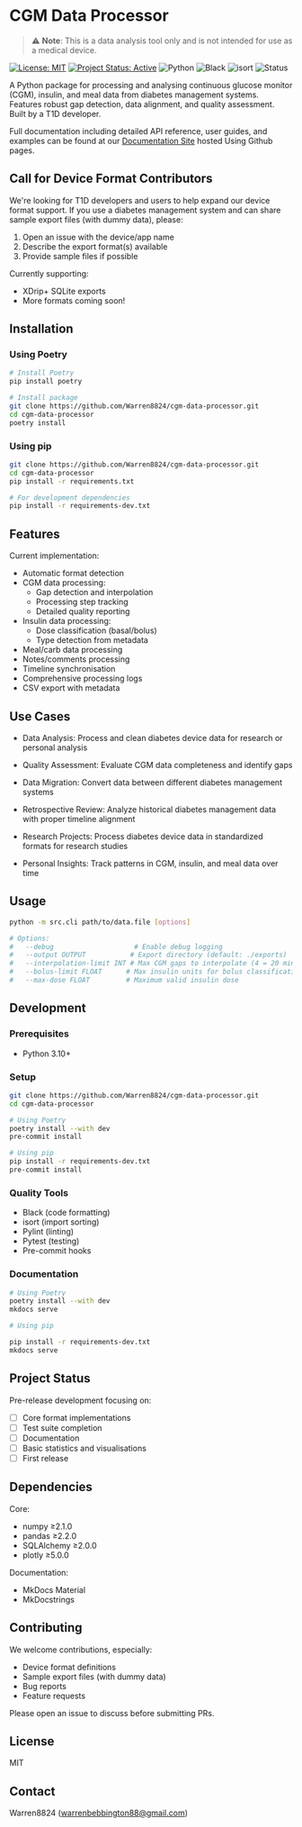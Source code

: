 # CGM Data Processor
> ⚠️ **Note**: This is a data analysis tool only and is not intended for use as a medical device.
> 
[![License: MIT](https://img.shields.io/badge/License-MIT-yellow.svg)](https://opensource.org/licenses/MIT)
[![Project Status: Active](https://www.repostatus.org/badges/latest/active.svg)](https://www.repostatus.org/#active)
![Python](https://img.shields.io/badge/python-3.10%2B-blue)
![Black](https://img.shields.io/badge/code%20style-black-000000.svg)
![isort](https://img.shields.io/badge/%20imports-isort-%231674b1?style=flat)
![Status](https://img.shields.io/badge/status-pre--release-orange)

A Python package for processing and analysing continuous glucose monitor (CGM), insulin, and meal data from diabetes management systems. Features robust gap detection, data alignment, and quality assessment. Built by a T1D developer.


Full documentation including detailed API reference, user guides, and examples can be found at our
[Documentation Site](https://warren8824.github.io/cgm-data-processor/) hosted Using Github pages.

## Call for Device Format Contributors

We're looking for T1D developers and users to help expand our device format support. If you use a diabetes management system and can share sample export files (with dummy data), please:

1. Open an issue with the device/app name
2. Describe the export format(s) available
3. Provide sample files if possible

Currently supporting:

- XDrip+ SQLite exports
- More formats coming soon!

## Installation

### Using Poetry

```bash
# Install Poetry
pip install poetry

# Install package
git clone https://github.com/Warren8824/cgm-data-processor.git
cd cgm-data-processor
poetry install
```

### Using pip

```bash
git clone https://github.com/Warren8824/cgm-data-processor.git
cd cgm-data-processor
pip install -r requirements.txt

# For development dependencies
pip install -r requirements-dev.txt
```

## Features

Current implementation:

- Automatic format detection
- CGM data processing:
  - Gap detection and interpolation
  - Processing step tracking
  - Detailed quality reporting
- Insulin data processing:
  - Dose classification (basal/bolus)
  - Type detection from metadata
- Meal/carb data processing
- Notes/comments processing
- Timeline synchronisation
- Comprehensive processing logs
- CSV export with metadata

## Use Cases

- Data Analysis: Process and clean diabetes device data for research or personal analysis

- Quality Assessment: Evaluate CGM data completeness and identify gaps
- Data Migration: Convert data between different diabetes management systems

- Retrospective Review: Analyze historical diabetes management data with proper timeline alignment

- Research Projects: Process diabetes device data in standardized formats for research studies

- Personal Insights: Track patterns in CGM, insulin, and meal data over time

## Usage

```bash
python -m src.cli path/to/data.file [options]

# Options:
#   --debug                    # Enable debug logging
#   --output OUTPUT           # Export directory (default: ./exports)
#   --interpolation-limit INT # Max CGM gaps to interpolate (4 = 20 mins)
#   --bolus-limit FLOAT      # Max insulin units for bolus classification
#   --max-dose FLOAT         # Maximum valid insulin dose
```

## Development

### Prerequisites
- Python 3.10+

### Setup

```bash
git clone https://github.com/Warren8824/cgm-data-processor.git
cd cgm-data-processor

# Using Poetry
poetry install --with dev
pre-commit install

# Using pip
pip install -r requirements-dev.txt
pre-commit install
```

### Quality Tools
- Black (code formatting)
- isort (import sorting)
- Pylint (linting)
- Pytest (testing)
- Pre-commit hooks

### Documentation

```bash
# Using Poetry
poetry install --with dev
mkdocs serve

# Using pip

pip install -r requirements-dev.txt
mkdocs serve
```

## Project Status

Pre-release development focusing on:
- [ ] Core format implementations
- [ ] Test suite completion
- [ ] Documentation
- [ ] Basic statistics and visualisations
- [ ] First release

## Dependencies

Core:
- numpy ≥2.1.0
- pandas ≥2.2.0
- SQLAlchemy ≥2.0.0
- plotly ≥5.0.0

Documentation:
- MkDocs Material
- MkDocstrings

## Contributing

We welcome contributions, especially:

- Device format definitions
- Sample export files (with dummy data)
- Bug reports
- Feature requests

Please open an issue to discuss before submitting PRs.

## License

MIT

## Contact

Warren8824 (warrenbebbington88@gmail.com)
